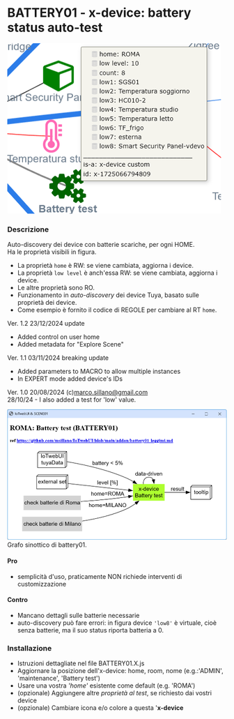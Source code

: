 # BATTERY01 - x-device: battery status auto-test


![](https://github.com/msillano/IoTwebUI/blob/main/pics/battery01.png?raw=true)

### Descrizione
Auto-discovery dei device con batterie scariche, per ogni HOME. <br>
Ha le proprietà visibili in figura.
- La proprietà `home` è RW: se viene cambiata, aggiorna i device.
- La proprietà `low level` è anch'essa RW: se viene cambiata, aggiorna i device.
- Le altre proprietà sono RO.
- Funzionamento in _auto-discovery_ dei device Tuya, basato sulle proprietà dei device.
- Come esempio è fornito il codice di REGOLE per cambiare al RT  `home`.

Ver. 1.2 23/12/2024 update
- Added control on user home
- Added metadata for "Explore Scene"

Ver. 1.1 03/11/2024 breaking update
- Added parameters to MACRO to allow multiple instances
- In EXPERT mode added device's IDs

Ver. 1.0 20/08/2024  (c)marco.sillano@gmail.com <br>
       28/10/24 - I also added a test for 'low' value.<br>
       
 ![](https://github.com/msillano/IoTwebUI/blob/main/pics/Screenshot%202024-12-24%20193614.png?raw=true)
Grafo sinottico di battery01.

#### Pro
- semplicità d'uso, praticamente NON richiede interventi di customizzazione

#### Contro
- Mancano dettagli sulle batterie necessarie
- auto-discovery può fare errori: in figura device `'low8'`  è virtuale, cioè senza batterie, ma il suo status riporta batteria a 0.

### Installazione
- Istruzioni dettagliate nel file BATTERY01.X.js
- Aggiornare la posizione dell'x-device: home, room, nome (e.g.:'ADMIN', 'maintenance', 'Battery test')
- Usare una vostra _'home'_ esistente come default (e.g. 'ROMA')
- (opzionale) Aggiungere altre _proprietà al test_, se richiesto dai vostri device
- (opzionale) Cambiare icona e/o colore a questa '**x-device**

